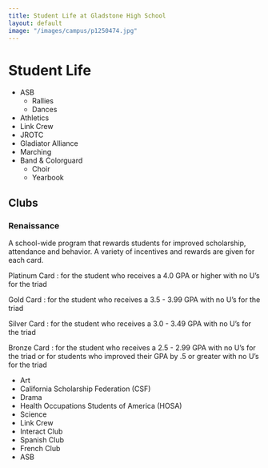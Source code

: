 ```yaml
---
title: Student Life at Gladstone High School
layout: default
image: "/images/campus/p1250474.jpg"
---
```


# Student Life

* ASB
  * Rallies
  * Dances
* Athletics
* Link Crew
* JROTC
* Gladiator Alliance
* Marching
* Band & Colorguard
  * Choir
  * Yearbook


## Clubs

### Renaissance

A school-wide program that rewards students for improved scholarship, attendance and behavior. A variety of incentives and rewards are given for each card.

Platinum Card
: for the student who receives a 4.0 GPA or higher with no U’s for the triad

Gold Card
: for the student who receives a 3.5 - 3.99 GPA with no U’s for the triad

Silver Card
: for the student who receives a 3.0 - 3.49 GPA with no U’s for the triad

Bronze Card
: for the student who receives a 2.5 - 2.99 GPA with no U’s for the triad or for students who improved their GPA by .5 or greater with no U’s for the triad

* Art
* California Scholarship Federation (CSF)
* Drama
* Health Occupations Students of America (HOSA)
* Science
* Link Crew
* Interact Club
* Spanish Club
* French Club
* ASB
